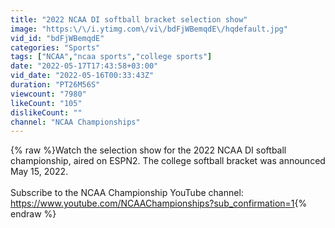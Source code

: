 ```yaml
---
title: "2022 NCAA DI softball bracket selection show"
image: "https:\/\/i.ytimg.com\/vi\/bdFjWBemqdE\/hqdefault.jpg"
vid_id: "bdFjWBemqdE"
categories: "Sports"
tags: ["NCAA","ncaa sports","college sports"]
date: "2022-05-17T17:43:58+03:00"
vid_date: "2022-05-16T00:33:43Z"
duration: "PT26M56S"
viewcount: "7980"
likeCount: "105"
dislikeCount: ""
channel: "NCAA Championships"
---
```

{% raw %}Watch the selection show for the 2022 NCAA DI softball championship, aired on ESPN2. The college softball bracket was announced May 15, 2022.<br /><br />Subscribe to the NCAA Championship YouTube channel: <a rel="nofollow" target="blank" href="https://www.youtube.com/NCAAChampionships?sub_confirmation=1">https://www.youtube.com/NCAAChampionships?sub_confirmation=1</a>{% endraw %}
